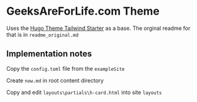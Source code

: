 # GeeksAreForLife.com Theme

Uses the [Hugo Theme Tailwind Starter](https://github.com/dirkolbrich/hugo-theme-tailwindcss-starter) as a base.  The orginal readme for that is in `readme_original.md`


## Implementation notes

Copy the `config.toml` file from the `exampleSite`

Create `now.md` in root content directory

Copy and edit `layouts\partials\h-card.html` into site `layouts`